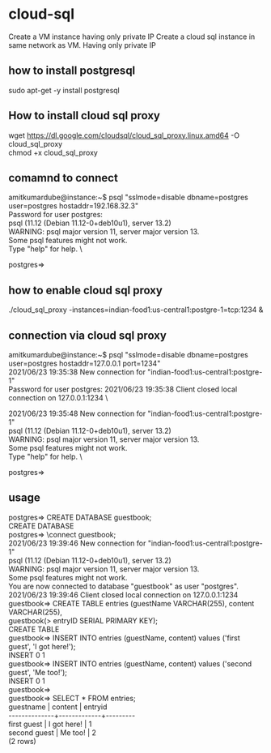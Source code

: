 # cloud-sql

Create a VM instance having only private IP
Create a cloud sql instance in same network as VM. Having only private IP

## how to install postgresql
sudo apt-get -y install postgresql

## How to install cloud sql proxy
wget https://dl.google.com/cloudsql/cloud_sql_proxy.linux.amd64 -O cloud_sql_proxy \
chmod +x cloud_sql_proxy

## comamnd to connect
amitkumardube@instance:~$ psql "sslmode=disable dbname=postgres user=postgres hostaddr=192.168.32.3" \
Password for user postgres: \
psql (11.12 (Debian 11.12-0+deb10u1), server 13.2) \
WARNING: psql major version 11, server major version 13. \
         Some psql features might not work. \
Type "help" for help. \

postgres=> 

## how to enable cloud sql proxy
./cloud_sql_proxy -instances=indian-food1:us-central1:postgre-1=tcp:1234 & 

##  connection via cloud sql proxy
amitkumardube@instance:~$ psql "sslmode=disable dbname=postgres user=postgres hostaddr=127.0.0.1 port=1234" \
2021/06/23 19:35:38 New connection for "indian-food1:us-central1:postgre-1" \
Password for user postgres: 2021/06/23 19:35:38 Client closed local connection on 127.0.0.1:1234 \

2021/06/23 19:35:48 New connection for "indian-food1:us-central1:postgre-1" \
psql (11.12 (Debian 11.12-0+deb10u1), server 13.2) \
WARNING: psql major version 11, server major version 13. \
         Some psql features might not work. \
Type "help" for help. \

postgres=> 

## usage

postgres=> CREATE DATABASE guestbook; \
CREATE DATABASE \
postgres=> \connect guestbook; \
2021/06/23 19:39:46 New connection for "indian-food1:us-central1:postgre-1" \
psql (11.12 (Debian 11.12-0+deb10u1), server 13.2) \
WARNING: psql major version 11, server major version 13. \
         Some psql features might not work. \
You are now connected to database "guestbook" as user "postgres". \
2021/06/23 19:39:46 Client closed local connection on 127.0.0.1:1234 \
guestbook=> CREATE TABLE entries (guestName VARCHAR(255), content VARCHAR(255), \
guestbook(>                         entryID SERIAL PRIMARY KEY); \
CREATE TABLE \
guestbook=> INSERT INTO entries (guestName, content) values ('first guest', 'I got here!'); \
INSERT 0 1 \
guestbook=> INSERT INTO entries (guestName, content) values ('second guest', 'Me too!'); \
INSERT 0 1 \
guestbook=> \
guestbook=> SELECT * FROM entries; \
  guestname   |   content   | entryid \
--------------+-------------+--------- \
 first guest  | I got here! |       1 \
 second guest | Me too!     |       2 \
(2 rows)
